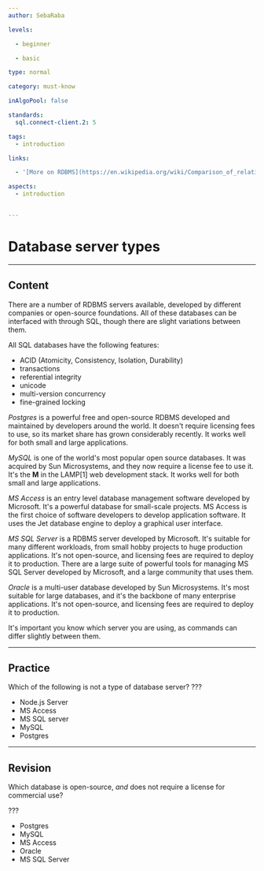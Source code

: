 ```yaml
---
author: SebaRaba

levels:

  - beginner

  - basic

type: normal

category: must-know

inAlgoPool: false

standards:
  sql.connect-client.2: 5

tags:
  - introduction

links:

  - '[More on RDBMS](https://en.wikipedia.org/wiki/Comparison_of_relational_database_management_systems){website}'

aspects:
  - introduction


---
```


# Database server types

---
## Content

There are a number of RDBMS servers available, developed by different companies or open-source foundations. All of these databases can be interfaced with through SQL, though there are slight variations between them.

All SQL databases have the following features:
- ACID (Atomicity, Consistency, Isolation, Durability)
- transactions
- referential integrity
- unicode
- multi-version concurrency
- fine-grained locking

*Postgres* is a powerful free and open-source RDBMS developed and maintained by developers around the world. It doesn't require licensing fees to use, so its market share has grown considerably recently. It works well for both small and large applications.

*MySQL* is one of the world's most popular open source databases. It was acquired by Sun Microsystems, and they now require a license fee to use it. It's the **M** in the LAMP[1] web development stack. It works well for both small and large applications.

*MS Access* is an entry level database management software developed by Microsoft. It's a powerful database for small-scale projects. MS Access is the first choice of software developers to develop application software. It uses the Jet database engine to deploy a graphical user interface.

*MS SQL Server* is a RDBMS server developed by Microsoft. It's suitable for many different workloads, from small hobby projects to huge production applications. It's not open-source, and licensing fees are required to deploy it to production. There are a large suite of powerful tools for managing MS SQL Server developed by Microsoft, and a large community that uses them.

*Oracle* is a multi-user database developed by Sun Microsystems. It's most suitable for large databases, and it's the backbone of many enterprise applications. It's not open-source, and licensing fees are required to deploy it to production.

It's important you know which server you are using, as commands can differ slightly between them.

---
## Practice

Which of the following is not a type of database server?
???

* Node.js Server
* MS Access
* MS SQL server
* MySQL
* Postgres

---
## Revision

Which database is open-source, _and_ does not require a license for commercial use?

???

* Postgres
* MySQL
* MS Access
* Oracle
* MS SQL Server


